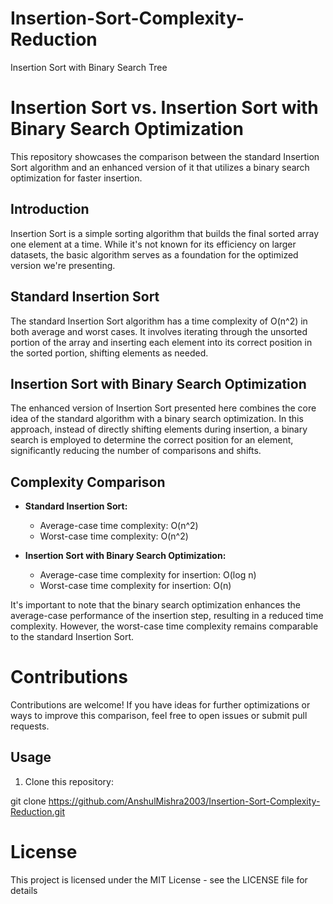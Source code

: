 # Insertion-Sort-Complexity-Reduction
Insertion Sort with Binary Search Tree 

# Insertion Sort vs. Insertion Sort with Binary Search Optimization

This repository showcases the comparison between the standard Insertion Sort algorithm and an enhanced version of it that utilizes a binary search optimization for faster insertion.

## Introduction

Insertion Sort is a simple sorting algorithm that builds the final sorted array one element at a time. While it's not known for its efficiency on larger datasets, the basic algorithm serves as a foundation for the optimized version we're presenting.

## Standard Insertion Sort

The standard Insertion Sort algorithm has a time complexity of O(n^2) in both average and worst cases. It involves iterating through the unsorted portion of the array and inserting each element into its correct position in the sorted portion, shifting elements as needed.

## Insertion Sort with Binary Search Optimization

The enhanced version of Insertion Sort presented here combines the core idea of the standard algorithm with a binary search optimization. In this approach, instead of directly shifting elements during insertion, a binary search is employed to determine the correct position for an element, significantly reducing the number of comparisons and shifts.

## Complexity Comparison

- **Standard Insertion Sort:**
  - Average-case time complexity: O(n^2)
  - Worst-case time complexity: O(n^2)

- **Insertion Sort with Binary Search Optimization:**
  - Average-case time complexity for insertion: O(log n)
  - Worst-case time complexity for insertion: O(n)

It's important to note that the binary search optimization enhances the average-case performance of the insertion step, resulting in a reduced time complexity. However, the worst-case time complexity remains comparable to the standard Insertion Sort.

# Contributions
Contributions are welcome! If you have ideas for further optimizations or ways to improve this comparison, feel free to open issues or submit pull requests.

## Usage

1. Clone this repository:

git clone https://github.com/AnshulMishra2003/Insertion-Sort-Complexity-Reduction.git

 # License
This project is licensed under the MIT License - see the LICENSE file for details

